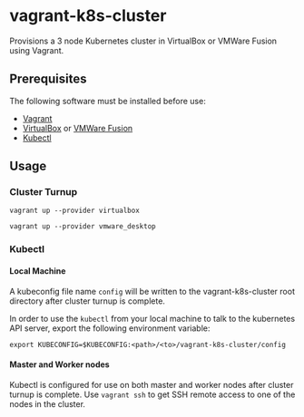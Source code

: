 # vagrant-k8s-cluster

Provisions a 3 node Kubernetes cluster in VirtualBox or VMWare Fusion using Vagrant.

## Prerequisites

The following software must be installed before use:
- [Vagrant](https://www.vagrantup.com/)
- [VirtualBox](https://www.virtualbox.org/) or [VMWare Fusion](https://www.vmware.com/products/fusion.html)
- [Kubectl](https://kubernetes.io/docs/tasks/tools/install-kubectl/)

## Usage

### Cluster Turnup

```
vagrant up --provider virtualbox
```

```
vagrant up --provider vmware_desktop
```

### Kubectl

#### Local Machine

A kubeconfig file name `config` will be written to the vagrant-k8s-cluster root 
directory after cluster turnup is complete.

In order to use the `kubectl` from your local machine to talk to the kubernetes 
API server, export the following environment variable:

```
export KUBECONFIG=$KUBECONFIG:<path>/<to>/vagrant-k8s-cluster/config
```

#### Master and Worker nodes

Kubectl is configured for use on both master and worker nodes after cluster turnup is
complete. Use `vagrant ssh` to get SSH remote access to one of the nodes in the cluster.
